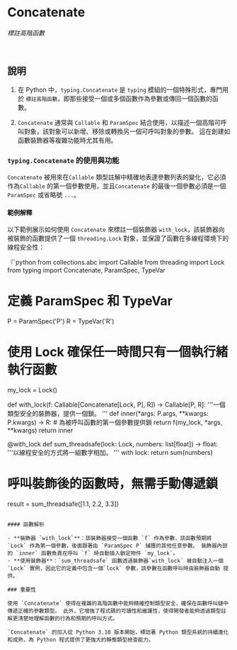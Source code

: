 # Concatenate

_標註高階函數_

<br>

## 說明

1. 在 Python 中，`typing.Concatenate` 是 `typing` 模組的一個特殊形式，專門用於 `標註高階函數`，即那些接受一個或多個函數作為參數或傳回一個函數的函數。

2. `Concatenate` 通常與 `Callable` 和 `ParamSpec` 結合使用，以描述一個高階可呼叫對象，該對象可以新增、移除或轉換另一個可呼叫對象的參數。 這在創建如函數裝飾器等複雜功能時尤其有用。

### `typing.Concatenate` 的使用與功能

`Concatenate` 被用來在`Callable` 類型註解中精確地表達參數列表的變化，它必須作為`Callable` 的第一個參數使用，並且`Concatenate` 的最後一個參數必須是一個`ParamSpec` 或省略號 `...`。

#### 範例解釋

以下範例展示如何使用 `Concatenate` 來標註一個裝飾器 `with_lock`，該裝飾器向被裝飾的函數提供了一個 `threading.Lock` 對象，並保證了函數在多線程環境下的線程安全性：

『`python
from collections.abc import Callable
from threading import Lock
from typing import Concatenate, ParamSpec, TypeVar

# 定義 ParamSpec 和 TypeVar
P = ParamSpec('P')
R = TypeVar('R')

# 使用 Lock 確保任一時間只有一個執行緒執行函數
my_lock = Lock()

def with_lock(f: Callable[Concatenate[Lock, P], R]) -> Callable[P, R]:
     '''一個類型安全的裝飾器，提供一個鎖。 '''
     def inner(*args: P.args, **kwargs: P.kwargs) -> R:
         # 為被呼叫函數的第一個參數提供鎖
         return f(my_lock, *args, **kwargs)
     return inner

@with_lock
def sum_threadsafe(lock: Lock, numbers: list[float]) -> float:
     '''以線程安全的方式將一組數字相加。 '''
     with lock:
         return sum(numbers)

# 呼叫裝飾後的函數時，無需手動傳遞鎖
result = sum_threadsafe([1.1, 2.2, 3.3])
```

#### 函數解析

- **裝飾器 `with_lock`**：該裝飾器接受一個函數 `f` 作為參數，該函數預期將 `Lock` 作為第一個參數，後面跟著由 `ParamSpec P` 捕獲的其他任意參數。 裝飾器內部的 `inner` 函數負責在呼叫 `f` 時自動插入鎖定物件 `my_lock`。
- **使用裝飾器**：`sum_threadsafe` 函數透過裝飾器`with_lock` 被自動注入一個`Lock` 實例，因此它的定義中包含一個`lock` 參數，該參數在函數呼叫時由裝飾器自動 提供。

### 重要性

使用 `Concatenate` 使得在複雜的高階函數中能夠精確控制類型安全，確保在函數呼叫鏈中傳遞正確的參數類型。 此外，它增強了程式碼的可讀性和維護性，使得開發者能夠透過類型註解更清楚地理解函數的行為和預期的呼叫方式。

`Concatenate` 的加入從 Python 3.10 版本開始，標誌著 Python 類型系統的持續進化和成熟，為 Python 程式提供了更強大的靜態類型檢查能力。